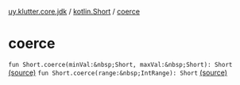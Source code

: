 [uy.klutter.core.jdk](../index.md) / [kotlin.Short](index.md) / [coerce](.)


# coerce
`fun Short.coerce(minVal:&nbsp;Short, maxVal:&nbsp;Short): Short` [(source)](https://github.com/kohesive/klutter/blob/master/core-jdk6/src/main/kotlin/uy/klutter/core/jdk/Numbers.kt#L23)
`fun Short.coerce(range:&nbsp;IntRange): Short` [(source)](https://github.com/kohesive/klutter/blob/master/core-jdk6/src/main/kotlin/uy/klutter/core/jdk/Numbers.kt#L24)


